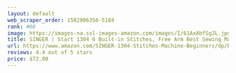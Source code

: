 ```yaml
---
layout: default 
﻿web_scraper_order: 1582906356-5184
rank: #66
image: https://images-na.ssl-images-amazon.com/images/I/61AxAbfSgJL.jpg
title: SINGER | Start 1304 6 Built-in Stitches, Free Arm Best Sewing Machine for Beginners
url: https://www.amazon.com/SINGER-1304-Stitches-Machine-Beginners/dp/B00VV4ZWBQ/ref=zg_mw_arts-crafts_66?_encoding=UTF8&psc=1&refRID=W0PCYHV7KBFJZ6H1XXBD
reviews: 4.4 out of 5 stars
price: $72.00 
---
```

